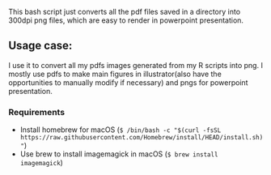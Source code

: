 This bash script just converts all the pdf files saved in a directory into 300dpi png files, which are easy to render in powerpoint presentation.

## Usage case:
I use it to convert all my pdfs images generated from my R scripts into png. I mostly use pdfs to make main figures in illustrator(also have the opportunities to manually modify if necessary) and pngs for powerpoint presentation.

### Requirements
- Install homebrew for macOS (`$ /bin/bash -c "$(curl -fsSL https://raw.githubusercontent.com/Homebrew/install/HEAD/install.sh)"`)
- Use brew to install imagemagick in macOS (`$ brew install imagemagick`)

[Get it from here]: https://brew.sh/

